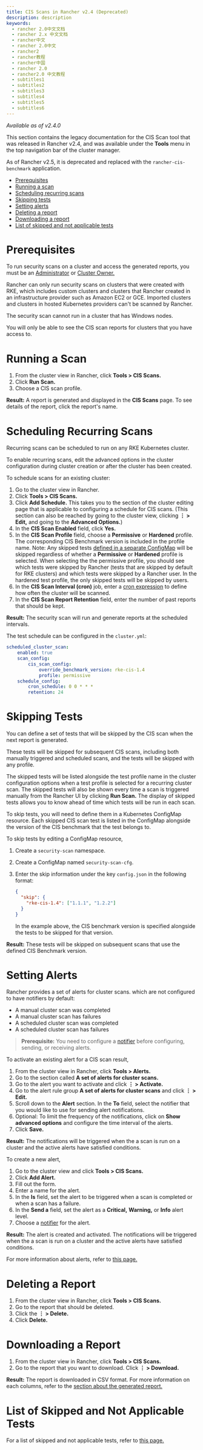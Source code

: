 ```yaml
---
title: CIS Scans in Rancher v2.4 (Deprecated)
description: description
keywords:
  - rancher 2.0中文文档
  - rancher 2.x 中文文档
  - rancher中文
  - rancher 2.0中文
  - rancher2
  - rancher教程
  - rancher中国
  - rancher 2.0
  - rancher2.0 中文教程
  - subtitles1
  - subtitles2
  - subtitles3
  - subtitles4
  - subtitles5
  - subtitles6
---
```


_Available as of v2.4.0_

This section contains the legacy documentation for the CIS Scan tool that was released in Rancher v2.4, and was available under the **Tools** menu in the top navigation bar of the cluster manager.

As of Rancher v2.5, it is deprecated and replaced with the `rancher-cis-benchmark` application.

- [Prerequisites](#prerequisites)
- [Running a scan](#running-a-scan)
- [Scheduling recurring scans](#scheduling-recurring-scans)
- [Skipping tests](#skipping-tests)
- [Setting alerts](#setting-alerts)
- [Deleting a report](#deleting-a-report)
- [Downloading a report](#downloading-a-report)
- [List of skipped and not applicable tests](#list-of-skipped-and-not-applicable-tests)

# Prerequisites

To run security scans on a cluster and access the generated reports, you must be an [Administrator](/rancher/v2.x/en/admin-settings/rbac/global-permissions/) or [Cluster Owner.](/rancher/v2.x/en/admin-settings/rbac/cluster-project-roles/)

Rancher can only run security scans on clusters that were created with RKE, which includes custom clusters and clusters that Rancher created in an infrastructure provider such as Amazon EC2 or GCE. Imported clusters and clusters in hosted Kubernetes providers can't be scanned by Rancher.

The security scan cannot run in a cluster that has Windows nodes.

You will only be able to see the CIS scan reports for clusters that you have access to.

# Running a Scan

1. From the cluster view in Rancher, click **Tools > CIS Scans.**
1. Click **Run Scan.**
1. Choose a CIS scan profile.

**Result:** A report is generated and displayed in the **CIS Scans** page. To see details of the report, click the report's name.

# Scheduling Recurring Scans

Recurring scans can be scheduled to run on any RKE Kubernetes cluster.

To enable recurring scans, edit the advanced options in the cluster configuration during cluster creation or after the cluster has been created.

To schedule scans for an existing cluster:

1. Go to the cluster view in Rancher.
1. Click **Tools > CIS Scans.**
1. Click **Add Schedule.** This takes you to the section of the cluster editing page that is applicable to configuring a schedule for CIS scans. (This section can also be reached by going to the cluster view, clicking **&#8942; > Edit,** and going to the **Advanced Options.**)
1. In the **CIS Scan Enabled** field, click **Yes.**
1. In the **CIS Scan Profile** field, choose a **Permissive** or **Hardened** profile. The corresponding CIS Benchmark version is included in the profile name. Note: Any skipped tests [defined in a separate ConfigMap](#skipping-tests) will be skipped regardless of whether a **Permissive** or **Hardened** profile is selected. When selecting the the permissive profile, you should see which tests were skipped by Rancher (tests that are skipped by default for RKE clusters) and which tests were skipped by a Rancher user. In the hardened test profile, the only skipped tests will be skipped by users.
1. In the **CIS Scan Interval (cron)** job, enter a [cron expression](https://en.wikipedia.org/wiki/Cron#CRON_expression) to define how often the cluster will be scanned.
1. In the **CIS Scan Report Retention** field, enter the number of past reports that should be kept.

**Result:** The security scan will run and generate reports at the scheduled intervals.

The test schedule can be configured in the `cluster.yml`:

```yaml
scheduled_cluster_scan:
    enabled: true
    scan_config:
        cis_scan_config:
            override_benchmark_version: rke-cis-1.4
            profile: permissive
    schedule_config:
        cron_schedule: 0 0 * * *
        retention: 24
```

# Skipping Tests

You can define a set of tests that will be skipped by the CIS scan when the next report is generated.

These tests will be skipped for subsequent CIS scans, including both manually triggered and scheduled scans, and the tests will be skipped with any profile.

The skipped tests will be listed alongside the test profile name in the cluster configuration options when a test profile is selected for a recurring cluster scan. The skipped tests will also be shown every time a scan is triggered manually from the Rancher UI by clicking **Run Scan.** The display of skipped tests allows you to know ahead of time which tests will be run in each scan.

To skip tests, you will need to define them in a Kubernetes ConfigMap resource. Each skipped CIS scan test is listed in the ConfigMap alongside the version of the CIS benchmark that the test belongs to.

To skip tests by editing a ConfigMap resource,

1. Create a `security-scan` namespace.
1. Create a ConfigMap named `security-scan-cfg`.
1. Enter the skip information under the key `config.json` in the following format:

   ```json
   {
     "skip": {
       "rke-cis-1.4": ["1.1.1", "1.2.2"]
     }
   }
   ```

   In the example above, the CIS benchmark version is specified alongside the tests to be skipped for that version.

**Result:** These tests will be skipped on subsequent scans that use the defined CIS Benchmark version.

# Setting Alerts

Rancher provides a set of alerts for cluster scans. which are not configured to have notifiers by default:

- A manual cluster scan was completed
- A manual cluster scan has failures
- A scheduled cluster scan was completed
- A scheduled cluster scan has failures

> **Prerequisite:** You need to configure a [notifier](/rancher/v2.x/en/cluster-admin/tools/notifiers/) before configuring, sending, or receiving alerts.

To activate an existing alert for a CIS scan result,

1. From the cluster view in Rancher, click **Tools > Alerts.**
1. Go to the section called **A set of alerts for cluster scans.**
1. Go to the alert you want to activate and click **&#8942; > Activate.**
1. Go to the alert rule group **A set of alerts for cluster scans** and click **&#8942; > Edit.**
1. Scroll down to the **Alert** section. In the **To** field, select the notifier that you would like to use for sending alert notifications.
1. Optional: To limit the frequency of the notifications, click on **Show advanced options** and configure the time interval of the alerts.
1. Click **Save.**

**Result:** The notifications will be triggered when the a scan is run on a cluster and the active alerts have satisfied conditions.

To create a new alert,

1. Go to the cluster view and click **Tools > CIS Scans.**
1. Click **Add Alert.**
1. Fill out the form.
1. Enter a name for the alert.
1. In the **Is** field, set the alert to be triggered when a scan is completed or when a scan has a failure.
1. In the **Send a** field, set the alert as a **Critical,** **Warning,** or **Info** alert level.
1. Choose a [notifier](/rancher/v2.x/en/cluster-admin/tools/notifiers/) for the alert.

**Result:** The alert is created and activated. The notifications will be triggered when the a scan is run on a cluster and the active alerts have satisfied conditions.

For more information about alerts, refer to [this page.](/rancher/v2.x/en/cluster-admin/tools/alerts/)

# Deleting a Report

1. From the cluster view in Rancher, click **Tools > CIS Scans.**
1. Go to the report that should be deleted.
1. Click the **&#8942; > Delete.**
1. Click **Delete.**

# Downloading a Report

1. From the cluster view in Rancher, click **Tools > CIS Scans.**
1. Go to the report that you want to download. Click **&#8942; > Download.**

**Result:** The report is downloaded in CSV format. For more information on each columns, refer to the [section about the generated report.](#about-the-generated-report)

# List of Skipped and Not Applicable Tests

For a list of skipped and not applicable tests, refer to <a href="/rancher/v2.x/en/cis-scans/legacy/skipped-tests" target="_blank">this page.</a>

